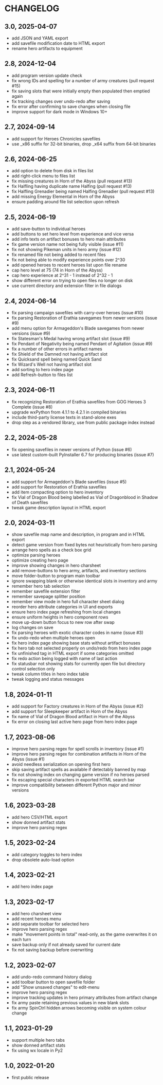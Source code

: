 CHANGELOG
=========

3.0, 2025-04-07
---------------
- add JSON and YAML export
- add savefile modification date to HTML export
- rename hero artifacts to equipment


2.8, 2024-12-04
---------------
- add program version update check
- fix wrong IDs and spelling for a number of army creatures (pull request #15)
- fix saving slots that were initially empty then populated then emptied again
- fix tracking changes over undo-redo after saving
- fix error after confirming to save changes when closing file
- improve support for dark mode in Windows 10+


2.7, 2024-09-14
---------------
- add support for Heroes Chronicles savefiles
- use _x86 suffix for 32-bit binaries, drop _x64 suffix from 64-bit binaries


2.6, 2024-06-25
---------------
- add option to delete from disk in files list
- add right-click menu to files list
- fix missing creatures in Horn of the Abyss (pull request #13)
- fix Halfling having duplicate name Halfing (pull request #13)
- fix Halfling Grenadier being named Halfing Grenadier (pull request #13)
- add missing Energy Elemental in Horn of the Abyss
- ensure padding around file list selection upon refresh


2.5, 2024-06-19
---------------
- add save-button to individual heroes
- add buttons to set hero level from experience and vice versa
- add info texts on artifact bonuses to hero main attributes
- fix game version name not being fully visible (issue #11)
- fix not showing Pikeman units in hero army (issue #12)
- fix renamed file not being added to recent files
- fix not being able to modify experience points over 2^30
- add opened heroes to recent heroes list upon file rename
- cap hero level at 75 (74 in Horn of the Abyss)
- cap hero experience at 2^31 - 1 instead of 2^32 - 1
- show different error on trying to open files no longer on disk
- use current directory and extension filter in file dialogs


2.4, 2024-06-14
---------------
- fix parsing campaign savefiles with carry-over heroes (issue #10)
- fix parsing Restoration of Erathia savegames from newer versions (issue #9)
- add menu option for Armageddon's Blade savegames from newer versions (issue #9)
- fix Statesman's Medal having wrong artifact slot (issue #9)
- fix Pendant of Negativity being named Pendant of Agitation (issue #9)
- fix a number of other errors in artifact names
- fix Shield of the Damned not having artifact slot
- fix Quicksand spell being named Quick Sand
- fix Wizard's Well not having artifact slot
- add sorting to hero index page
- add Refresh-button to files list


2.3, 2024-06-11
---------------
- fix recognizing Restoration of Erathia savefiles from GOG Heroes 3 Complete (issue #8)
- upgrade wxPython from 4.1.1 to 4.2.1 in compiled binaries
- include third-party license texts in stand-alone exes
- drop step as a vendored library, use from public package index instead


2.2, 2024-05-28
---------------
- fix opening savefiles in newer versions of Python (issue #6)
- use latest custom-built PyInstaller 6.7 for producing binaries (issue #7)


2.1, 2024-05-24
---------------
- add support for Armageddon's Blade savefiles (issue #5)
- add support for Restoration of Erathia savefiles
- add item compacting option to hero inventory
- fix Vial of Dragon Blood being labelled as Vial of Dragonblood in Shadow of Death savefiles
- tweak game description layout in HTML export


2.0, 2024-03-11
---------------
- show savefile map name and description, in program and in HTML export
- detect game version from fixed bytes not heuristically from hero parsing
- arrange hero spells as a check box grid
- optimize parsing heroes
- optimize creating hero page
- improve showing changes in hero charsheet
- add remove-buttons to hero army, artifacts, and inventory sections
- move folder-button to program main toolbar
- ignore swapping blank or otherwise identical slots in inventory and army
- remember hero tab selection
- remember savefile extension filter
- remember savepage splitter position
- remember view mode in hero full character sheet dialog
- reorder hero attribute categories in UI and exports
- ensure hero index page refreshing from local changes
- ensure uniform heights in hero component rows
- move up-down button focus to new row after swap
- log changes on save
- fix parsing heroes with exotic character codes in name (issue #3)
- fix undo-redo when multiple heroes open
- fix hero index page showing base stats without artifact bonuses
- fix hero tab not selected properly on undo/redo from hero index page
- fix unfinished tag in HTML export if some categories omitted
- fix redo action being logged with name of last action
- fix statusbar not showing stats for currently open file but directory control selection only
- tweak column titles in hero index table
- tweak logging and status messages


1.8, 2024-01-11
---------------
- add support for Factory creatures in Horn of the Abyss (issue #2)
- add support for Sleepkeeper artifact in Horn of the Abyss
- fix name of Vial of Dragon Blood artifact in Horn of the Abyss
- fix error on closing last active hero page from hero index page


1.7, 2023-08-06
---------------
- improve hero parsing regex for spell scrolls in inventory (issue #1)
- improve hero parsing regex for combination artifacts in Horn of the Abyss (issue #1)
- avoid needless serialization on opening first hero
- skip saving artifact spells as available if detectably banned by map
- fix not showing index on changing game version if no heroes parsed
- fix escaping special characters in exported HTML search bar
- improve compatibility between different Python major and minor versions


1.6, 2023-03-28
---------------
- add hero CSV/HTML export
- show donned artifact stats
- improve hero parsing regex


1.5, 2023-02-24
---------------
- add category toggles to hero index
- drop obsolete auto-load option


1.4, 2023-02-21
---------------
- add hero index page


1.3, 2023-02-17
---------------
- add hero charsheet view
- add recent heroes menu
- add separate toolbar for selected hero
- improve hero parsing regex
- make "movement points in total" read-only, as the game overwrites it on each turn
- save backup only if not already saved for current date
- fix not saving backup before overwriting


1.2, 2023-02-07
---------------
- add undo-redo command history dialog
- add toolbar button to open savefile folder
- add "Show unsaved changes" to edit-menu
- improve hero parsing regex
- improve tracking updates in hero primary attributes from artifact change
- fix army paste retaining previous values in new blank slots
- fix army SpinCtrl hidden arrows becoming visible on system colour change


1.1, 2023-01-29
---------------
- support multiple hero tabs
- show donned artifact stats
- fix using wx locale in Py2


1.0, 2022-01-20
---------------
- first public release
